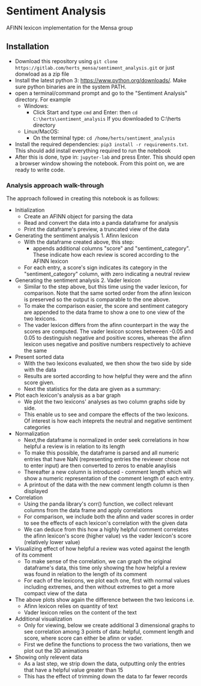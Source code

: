 # Sentiment Analysis

AFINN lexicon implementation for the Mensa group

## Installation
- Download this repository using `git clone https://gitlab.com/herts_mensa/sentiment_analysis.git` or just donwload as a zip file
- Install the latest python 3: https://www.python.org/downloads/. Make sure python binaries are in the system PATH. 
- open a terminal/command prompt and go to the "Sentiment Analysis" directory. For example
  - Windows: 
     - Click Start and type `cmd` and Enter: then `cd C:\herts\sentiment_analysis` If you downloaded to C:\herts directory
  - Linux/MacOS:
     - On the terminal type: `cd /home/herts/sentiment_analysis`
- Install the required dependencies: `pip3 install -r requirements.txt`. This should add install everything required to run the notebook
- After this is done, type in: `jupyter-lab` and press Enter. This should open a browser window showing the notebook. From this point on, we are ready to write code.

### Analysis approach walk-through
The approach followed in creating this notebook is as follows:
- Initialization
   - Create an AFINN object for parsing the data
   - Read and convert the data into a panda dataframe for analysis
   - Print the dataframe's preview, a truncated view of the data
- Generating the sentiment analysis 1. Afinn lexicon
   - With the dataframe created above, this step:
      - appends additional columns "score" and "sentiment_category". These indicate how each review is scored according to the   AFINN lexicon
   - For each entry, a score's sign indicates its category in the "sentiment_category" column, with zero indicating a neutral review
- Generating the sentiment analysis 2. Vader lexicon
   - Similar to the step above, but this time using the vader lexicon, for comparison. Note that the same sorted order from the afinn lexicon is preserved so the output is comparable to the one above. 
   - To make the comparison easier, the score and sentiment category are appended to the data frame to show a one to one view of the two lexicons. 
   - The vader lexicon differs from the afinn counterpart in the way the scores are computed. The vader lexicon scores betweeen -0.05 and 0.05 to destinguish negative and positive scores, whereas the afinn lexicon uses negative and positive numbers respectively to achieve the same
- Present sorted data
   - With the two lexicons evaluated, we then show the two side by side with the data
   - Results are sorted according to how helpful they were and the afinn score given.
   - Next the statistics for the data are given as a summary:
- Plot each lexicon's analysis as a bar graph
   - We plot the two lexicons' analyses as two column graphs side by side.
   - This enable us to see and compare the effects of the two lexicons. Of interest is how each inteprets the neutral and negative sentiment categories
- Normalization
   - Next,the dataframe is normalized in order seek correlations in how helpful a review is in relation to its length
   - To make this possible, the dataframe is parsed and all numeric entries that have NaN (representing entries the reviewer chose not to enter input) are then converted to zeros to enable anaylisis
   - Thereafter a new column is introduced - comment length which will show a numeric representation of the comment length of each entry.
   - A printout of the data with the new comment length column is then displayed
- Correlation
   - Using the panda library's corr() function, we collect relevant columns from the data frame and apply correlations
   - For comparison, we include both the afinn and vader scores in order to see the effects of each lexicon's correlation with the given data
   - We can deduce from this how a highly helpful comment correlates the afinn lexicon's score (higher value) vs the vader lexicon's score (relatively lower value)
- Visualizing effect of how helpful a review was voted against the length of its comment
   - To make sense of the correlation, we can graph the original dataframe's data, this time only showing the how helpful a review was found in relation to the length of its comment
   - For each of the lexicons, we plot each one, first with normal values including extremes, and then without extremes to get a more compact view of the data
- The above plots show again the difference between the two lexicons i.e.
   - Afinn lexicon relies on quantity of text
   - Vader lexicon relies on the content of the text
- Additional visualization
   - Only for viewing, below we create additional 3 dimensional graphs to see correlation among 3 points of data: helpful, comment length and score, where score can either be afinn or vader.
   - First we define the functions to process the two variations, then we plot out the 3D animations
- Showing only relevent data
   - As a last step, we strip down the data, outputting only the entries that have a helpful value greater than 15
   - This has the effect of trimming down the data to far fewer records

